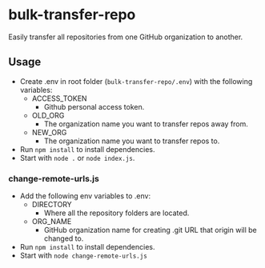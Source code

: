 # bulk-transfer-repo

Easily transfer all repositories from one GitHub organization to another.

## Usage

- Create .env in root folder (`bulk-transfer-repo/.env`) with the following variables:
  - ACCESS_TOKEN
    - Github personal access token.
  - OLD_ORG
    - The organization name you want to transfer repos away from.
  - NEW_ORG
    - The organization name you want to transfer repos to.
- Run `npm install` to install dependencies.
- Start with `node .` or `node index.js`.

### change-remote-urls.js

- Add the following env variables to .env:
  - DIRECTORY
    - Where all the repository folders are located.
  - ORG_NAME
    - GitHub organization name for creating .git URL that origin will be changed to.
- Run `npm install` to install dependencies.
- Start with `node change-remote-urls.js`
